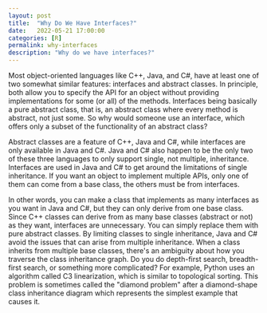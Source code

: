 ```yaml
---
layout: post
title:  "Why Do We Have Interfaces?"
date:   2022-05-21 17:00:00
categories: [R]
permalink: why-interfaces
description: "Why do we have interfaces?"
---
```

Most object-oriented languages like C++, Java, and C#, have at least one of two somewhat similar features: interfaces and abstract classes. In principle, both allow you to specify the API for an object without providing implementations for some (or all) of the methods. Interfaces being basically a pure abstract class, that is, an abstract class where every method is abstract, not just some. So why would someone use an interface, which offers only a subset of the functionality of an abstract class?

Abstract classes are a feature of C++, Java and C#, while interfaces are only available in Java and C#. Java and C# also happen to be the only two of these three languages to only support single, not multiple, inheritance. Interfaces are used in Java and C# to get around the limitations of single inheritance. If you want an object to implement multiple APIs, only one of them can come from a base class, the others must be from interfaces.

In other words, you can make a class that implements as many interfaces as you want in Java and C#, but they can only derive from one base class. Since C++ classes can derive from as many base classes (abstract or not) as they want, interfaces are unnecessary. You can simply replace them with pure abstract classes. By limiting classes to single inheritance, Java and C# avoid the issues that can arise from multiple inheritance. When a class inherits from multiple base classes, there's an ambiguity about how you traverse the class inheritance graph. Do you do depth-first search, breadth-first search, or something more complicated? For example, Python uses an algorithm called C3 linearization, which is similar to topological sorting. This problem is sometimes called the "diamond problem" after a diamond-shape class inheritance diagram which represents the simplest example that causes it.
